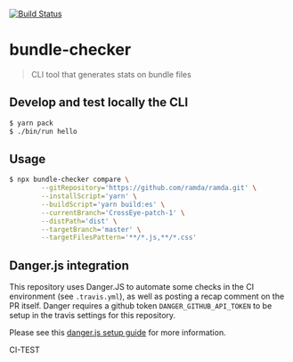 [![Build Status](https://travis-ci.org/rbelling/bundle-checker.png)](https://travis-ci.org/rbelling/bundle-checker)

# bundle-checker

> CLI tool that generates stats on bundle files

## Develop and test locally the CLI

```bash
$ yarn pack
$ ./bin/run hello
```

## Usage

```bash
$ npx bundle-checker compare \
        --gitRepository='https://github.com/ramda/ramda.git' \
        --installScript='yarn' \
        --buildScript='yarn build:es' \
        --currentBranch='CrossEye-patch-1' \
        --distPath='dist' \
        --targetBranch='master' \
        --targetFilesPattern='**/*.js,**/*.css'
```

## Danger.js integration

This repository uses Danger.JS to automate some checks in the CI environment (see `.travis.yml`), as well as posting a recap comment on the PR itself.
Danger requires a github token `DANGER_GITHUB_API_TOKEN` to be setup in the travis settings for this repository.

Please see this [danger.js setup guide](https://medium.com/@ivan.ha/integrate-danger-js-in-5-minutes-55515bc5355d) for more information.

CI-TEST

